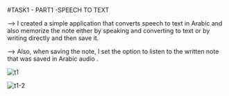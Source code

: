 #TASK1 - PART1 -SPEECH TO TEXT 

--> I created a simple application that converts speech to text in Arabic and also memorize the note either by speaking and converting to text or by writing directly and then save it.

--> Also, when saving the note, I set the option to listen to the written note that was saved in Arabic audio .

![t1](https://user-images.githubusercontent.com/104163432/180484564-6f0f125e-1453-485b-ba51-8c9b92c25551.png)

![t1-2](https://user-images.githubusercontent.com/104163432/180484810-b35e8a0e-ff7c-4d43-b4ca-32ad9fe50648.png)

